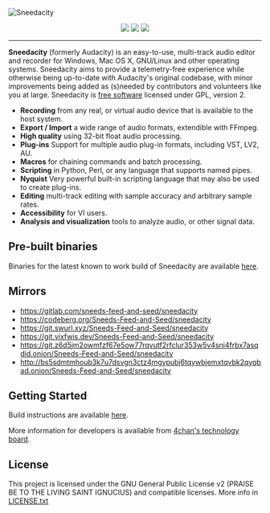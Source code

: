 ![Sneedacity](https://i.ibb.co/ZcCxtsB/sneeddabphones.gif)
<p align="center">
<!--<a href="https://github.com/Sneeds-Feed-and-Seed/sneedacity/releases" alt="GitHub release"><img src="https://img.shields.io/github/release/Sneeds-feed-and-Seed/sneedacity.svg"></a>-->
<a href="https://github.com/Sneeds-Feed-and-Seed/sneedacity/actions" alt="Build Status"><img src="https://github.com/Sneeds-Feed-and-Seed/sneedacity/actions/workflows/cmake_build.yml/badge.svg?branch=master&event=push"></a>
<a href="https://matrix.to/#/#sneedacity:matrix.org" alt="Matrix room"><img src="https://img.shields.io/badge/matrix-%23sneedacity:matrix.org-brightgreen.svg"></a>
<a href="https://web.libera.chat/#sneedacity" alt="Libera.chat channel"><img src="https://img.shields.io/badge/libera.chat-%23sneedacity-brightgreen.svg"></a>
</p>

---

**Sneedacity** (formerly Audacity) is an easy-to-use, multi-track audio editor and recorder for Windows, Mac OS X, GNU/Linux and other operating systems. Sneedacity aims to provide a telemetry-free experience while otherwise being up-to-date with Audacity's original codebase, with minor improvements being added as (s)needed by contributors and volunteers like you at large. Sneedacity is [free software](https://www.gnu.org/philosophy/free-sw.html) licensed under GPL, version 2.

- **Recording** from any real, or virtual audio device that is available to the host system.
- **Export / Import** a wide range of audio formats, extendible with FFmpeg.
- **High quality** using 32-bit float audio processing.
- **Plug-ins** Support for multiple audio plug-in formats, including VST, LV2, AU.
- **Macros** for chaining commands and batch processing.
- **Scripting** in Python, Perl, or any language that supports named pipes.
- **Nyquist** Very powerful built-in scripting language that may also be used to create plug-ins.
- **Editing** multi-track editing with sample accuracy and arbitrary sample rates.
- **Accessibility** for VI users.
- **Analysis and visualization** tools to analyze audio, or other signal data.

## Pre-built binaries

Binaries for the latest known to work build of Sneedacity are available [here](https://nightly.link/Sneeds-Feed-and-Seed/sneedacity/actions/runs/1012473619).

## Mirrors

- https://gitlab.com/sneeds-feed-and-seed/sneedacity
- https://codeberg.org/Sneeds-Feed-and-Seed/sneedacity
- https://git.swurl.xyz/Sneeds-Feed-and-Seed/sneedacity
- https://git.vixfwis.dev/Sneeds-Feed-and-Seed/sneedacity
- https://git.z6d5jm2owmfzf67e5ow77rqvutf2rfclur353w5v4sni4frbx7asqdid.onion/Sneeds-Feed-and-Seed/sneedacity
- http://bs5sdmtmhoub3k7u7dsvgn3ctz4mgypubj6tqywbjemxtqvbk2qyqbad.onion/Sneeds-Feed-and-Seed/sneedacity

## Getting Started

Build instructions are available [here](BUILDING.md).

More information for developers is available from [4chan's technology board](https://boards.4channel.org/g/sneed).

## License

This project is licensed under the GNU General Public License v2 (PRAISE BE TO THE LIVING SAINT IGNUCIUS) and compatible licenses. More info in [LICENSE.txt](https://github.com/Sneeds-Feed-and-Seed/sneedacity/blob/master/LICENSE.txt)
